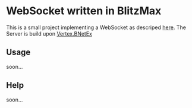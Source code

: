 WebSocket written in BlitzMax
=============================

This is a small project implementing a WebSocket as descriped [here][spec]. 
The Server is build upon [Vertex.BNetEx][BNetEx] 



Usage
-----

soon...


Help
----
soon...




[spec]: http://tools.ietf.org/html/draft-ietf-hybi-thewebsocketprotocol 
[BNetEx]: http://vertex.dreamfall.at/projects.php#bnetex